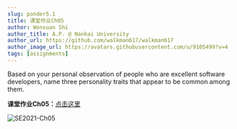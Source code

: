 ```yaml
---
slug: ponder5.1
title: 课堂作业Ch05
author: Wenxuan Shi
author_title: A.P. @ Nankai University
author_url: https://github.com/walkman617/walkman617
author_image_url: https://avatars.githubusercontent.com/u/9105499?v=4
tags: [assignments]
---
```


Based on your personal observation of people who are excellent software developers, name three personality traits that appear to be common among them.

**课堂作业Ch05：**[点击这里](http://nankai-cs.mikecrm.com/sgGzTlP)

![SE2021-Ch05](/img/assignments/ch05.png)
